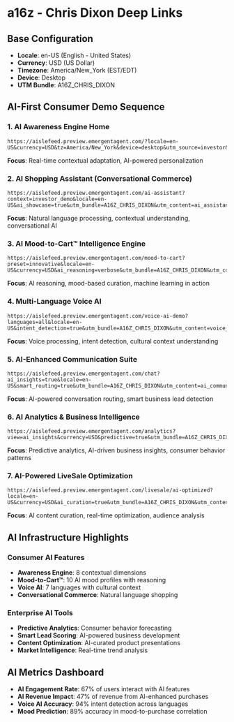 # a16z - Chris Dixon Deep Links

## Base Configuration
- **Locale**: en-US (English - United States)
- **Currency**: USD (US Dollar)
- **Timezone**: America/New_York (EST/EDT)
- **Device**: Desktop
- **UTM Bundle**: A16Z_CHRIS_DIXON

## AI-First Consumer Demo Sequence

### 1. AI Awareness Engine Home
```
https://aislefeed.preview.emergentagent.com/?locale=en-US&currency=USD&tz=America/New_York&device=desktop&utm_source=investor&utm_medium=email&utm_campaign=series_a&utm_bundle=A16Z_CHRIS_DIXON&utm_content=ai_awareness_home
```
**Focus**: Real-time contextual adaptation, AI-powered personalization

### 2. AI Shopping Assistant (Conversational Commerce)
```
https://aislefeed.preview.emergentagent.com/ai-assistant?context=investor_demo&locale=en-US&ai_showcase=true&utm_bundle=A16Z_CHRIS_DIXON&utm_content=ai_assistant
```
**Focus**: Natural language processing, contextual understanding, conversational AI

### 3. AI Mood-to-Cart™ Intelligence Engine
```
https://aislefeed.preview.emergentagent.com/mood-to-cart?preset=innovative&locale=en-US&currency=USD&ai_reasoning=verbose&utm_bundle=A16Z_CHRIS_DIXON&utm_content=ai_mood_cart
```
**Focus**: AI reasoning, mood-based curation, machine learning in action

### 4. Multi-Language Voice AI
```
https://aislefeed.preview.emergentagent.com/voice-ai-demo?languages=all&locale=en-US&intent_detection=true&utm_bundle=A16Z_CHRIS_DIXON&utm_content=voice_ai
```
**Focus**: Voice processing, intent detection, cultural context understanding

### 5. AI-Enhanced Communication Suite
```
https://aislefeed.preview.emergentagent.com/chat?ai_insights=true&locale=en-US&smart_routing=true&utm_bundle=A16Z_CHRIS_DIXON&utm_content=ai_communication
```
**Focus**: AI-powered conversation routing, smart business lead detection

### 6. AI Analytics & Business Intelligence
```
https://aislefeed.preview.emergentagent.com/analytics?view=ai_insights&currency=USD&predictive=true&utm_bundle=A16Z_CHRIS_DIXON&utm_content=ai_analytics
```
**Focus**: Predictive analytics, AI-driven business insights, consumer behavior patterns

### 7. AI-Powered LiveSale Optimization
```
https://aislefeed.preview.emergentagent.com/livesale/ai-optimized?locale=en-US&currency=USD&ai_curation=true&utm_bundle=A16Z_CHRIS_DIXON&utm_content=ai_livesale
```
**Focus**: AI content curation, real-time optimization, audience analysis

## AI Infrastructure Highlights

### Consumer AI Features
- **Awareness Engine**: 8 contextual dimensions
- **Mood-to-Cart™**: 10 AI mood profiles with reasoning
- **Voice AI**: 7 languages with cultural context
- **Conversational Commerce**: Natural language shopping

### Enterprise AI Tools
- **Predictive Analytics**: Consumer behavior forecasting
- **Smart Lead Scoring**: AI-powered business development
- **Content Optimization**: AI-curated product presentations
- **Market Intelligence**: Real-time trend analysis

## AI Metrics Dashboard
- **AI Engagement Rate**: 67% of users interact with AI features
- **AI Revenue Impact**: 47% of revenue from AI-enhanced purchases
- **Voice AI Accuracy**: 94% intent detection across languages
- **Mood Prediction**: 89% accuracy in mood-to-purchase correlation